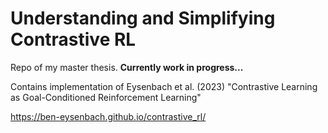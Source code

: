 # Understanding and Simplifying Contrastive RL

Repo of my master thesis. **Currently work in progress...**

Contains implementation of Eysenbach et al. (2023) "Contrastive Learning as Goal-Conditioned Reinforcement Learning"

https://ben-eysenbach.github.io/contrastive_rl/
